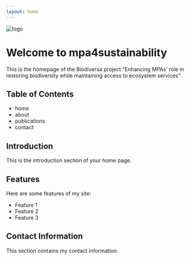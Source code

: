 ```yaml
---
layout: home
---
```

<div class="image-container">
    <img src="{{ '/assets/logo2.png' | relative_url }}" alt="logo" class="top-right-image">
</div>

# Welcome to mpa4sustainability

This is the homepage of the Biodiversa project "Enhancing MPAs’ role in restoring biodiversity while maintaining access to ecosystem services"

## Table of Contents
- home
- about
- publications
- contact

## Introduction

This is the introduction section of your home page.

## Features
Here are some features of my site:
- Feature 1
- Feature 2
- Feature 3

## Contact Information
This section contains my contact information.
